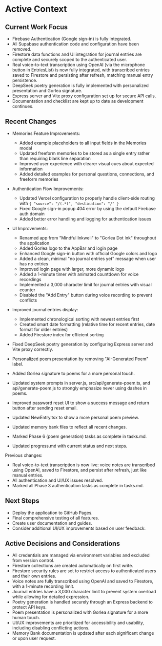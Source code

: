 # Active Context

## Current Work Focus

- Firebase Authentication (Google sign-in) is fully integrated.
- All Supabase authentication code and configuration have been removed.
- Firestore data functions and UI integration for journal entries are complete and securely scoped to the authenticated user.
- Real voice-to-text transcription using OpenAI (via the microphone button in EntriesList) is now fully integrated, with transcribed entries saved to Firestore and persisting after refresh, matching manual entry persistence.
- DeepSeek poetry generation is fully implemented with personalized presentation and Gorlea signature.
- Express server and Vite proxy configuration set up for secure API calls.
- Documentation and checklist are kept up to date as development continues.

## Recent Changes

- Memories Feature Improvements:
  - Added example placeholders to all input fields in the Memories modal
  - Updated freeform memories to be stored as a single entry rather than requiring blank line separation
  - Improved user experience with clearer visual cues about expected information
  - Added detailed examples for personal questions, connections, and freeform memories

- Authentication Flow Improvements:
  - Updated Vercel configuration to properly handle client-side routing with `{ "source": "/(.*)", "destination": "/" }`
  - Fixed Google sign-in popup 404 error by using the default Firebase auth domain
  - Added better error handling and logging for authentication issues

- UI Improvements:
  - Renamed app from "Mindful Inkwell" to "Gorlea Dot Ink" throughout the application
  - Added Gorlea logo to the AppBar and login page
  - Enhanced Google sign-in button with official Google colors and logo
  - Added a clean, minimal "no journal entries yet" message when user has no entries
  - Improved login page with larger, more dynamic logo
  - Added a 1-minute timer with animated countdown for voice recordings
  - Implemented a 3,000 character limit for journal entries with visual counter
  - Disabled the "Add Entry" button during voice recording to prevent conflicts
- Improved journal entries display:
  - Implemented chronological sorting with newest entries first
  - Created smart date formatting (relative time for recent entries, date format for older entries)
  - Added Firestore index for efficient sorting
- Fixed DeepSeek poetry generation by configuring Express server and Vite proxy correctly.
- Personalized poem presentation by removing "AI-Generated Poem" label.
- Added Gorlea signature to poems for a more personal touch.
- Updated system prompts in server.js, src/api/generate-poem.ts, and api/generate-poem.js to strongly emphasize never using dashes in poems.
- Improved password reset UI to show a success message and return button after sending reset email.
- Updated NewEntry.tsx to show a more personal poem preview.
- Updated memory bank files to reflect all recent changes.
- Marked Phase 6 (poem generation) tasks as complete in tasks.md.
- Updated progress.md with current status and next steps.

Previous changes:
- Real voice-to-text transcription is now live: voice notes are transcribed using OpenAI, saved to Firestore, and persist after refresh, just like manual entries.
- All authentication and UI/UX issues resolved.
- Marked all Phase 3 authentication tasks as complete in tasks.md.

## Next Steps

- Deploy the application to GitHub Pages.
- Final comprehensive testing of all features.
- Create user documentation and guides.
- Consider additional UI/UX improvements based on user feedback.

## Active Decisions and Considerations

- All credentials are managed via environment variables and excluded from version control.
- Firestore collections are created automatically on first write.
- Firestore security rules are set to restrict access to authenticated users and their own entries.
- Voice notes are fully transcribed using OpenAI and saved to Firestore, with a 1-minute recording limit.
- Journal entries have a 3,000 character limit to prevent system overload while allowing for detailed expression.
- Poetry generation is handled securely through an Express backend to protect API keys.
- Poem presentation is personalized with Gorlea signature for a more human touch.
- UI/UX improvements are prioritized for accessibility and usability, including disabling conflicting actions.
- Memory Bank documentation is updated after each significant change or upon user request.
